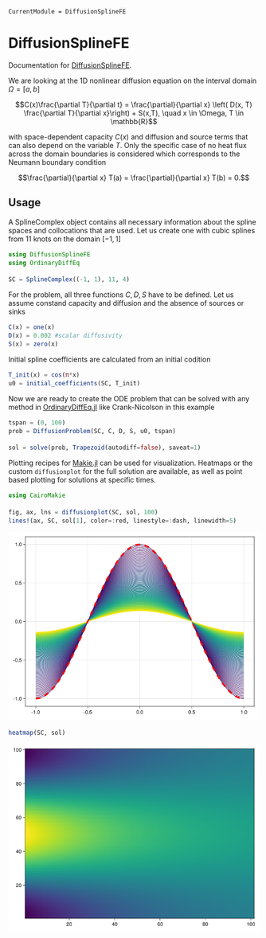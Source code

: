 ```@meta
CurrentModule = DiffusionSplineFE
```

# DiffusionSplineFE

Documentation for [DiffusionSplineFE](https://github.com/joristh/DiffusionSplineFE.jl).

We are looking at the 1D nonlinear diffusion equation on the interval domain $\Omega = [a, b]$

$$C(x)\frac{\partial T}{\partial t} = \frac{\partial}{\partial x} \left( D(x, T) \frac{\partial T}{\partial x}\right) + S(x,T), \quad x \in \Omega, T \in \mathbb{R}$$

with space-dependent capacity $C(x)$ and diffusion and source terms that can also depend on the variable $T$. Only the specific case of no heat flux across the domain boundaries is considered which corresponds to the Neumann boundary condition

$$\frac{\partial}{\partial x} T(a) = \frac{\partial}{\partial x} T(b) = 0.$$

## Usage

A SplineComplex object contains all necessary information about the spline spaces and collocations that are used. Let us create one with cubic splines from 11 knots on the domain $[-1, 1]$

```julia
using DiffusionSplineFE
using OrdinaryDiffEq

SC = SplineComplex((-1, 1), 11, 4)
```

For the problem, all three functions $C, D, S$ have to be defined. Let us assume constand capacity and diffusion and the absence of sources or sinks

```julia
C(x) = one(x)
D(x) = 0.002 #scalar diffusivity
S(x) = zero(x)
```

Initial spline coefficients are calculated from an initial codition

```julia
T_init(x) = cos(π*x)
u0 = initial_coefficients(SC, T_init)
```

Now we are ready to create the ODE problem that can be solved with any method in [OrdinaryDiffEq.jl](https://github.com/SciML/OrdinaryDiffEq.jl) like Crank-Nicolson in this example

```julia
tspan = (0, 100)
prob = DiffusionProblem(SC, C, D, S, u0, tspan)

sol = solve(prob, Trapezoid(autodiff=false), saveat=1)
```

Plotting recipes for [Makie.jl](https://github.com/MakieOrg/Makie.jl) can be used for visualization. Heatmaps or the custom `diffusionplot` for the full solution are available, as well as point based plotting for solutions at specific times.

```julia
using CairoMakie

fig, ax, lns = diffusionplot(SC, sol, 100)
lines!(ax, SC, sol[1], color=:red, linestyle=:dash, linewidth=5)
```

![Diffusion plot](diffusionplot.png)

```julia
heatmap(SC, sol)
```

![Diffusion heatmap](heatmap.png)


